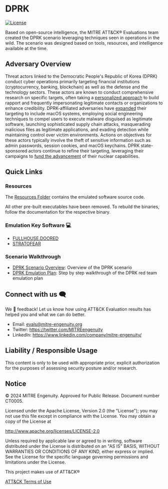 # DPRK

[![License](https://img.shields.io/badge/License-Apache_2.0-blue.svg)](https://opensource.org/licenses/Apache-2.0)

Based on open-source intelligence, the MITRE ATT&CK&reg; Evaluations team created
the DPRK scenario leveraging techniques seen in operations in the wild. The
scenario was designed based on tools, resources, and intelligence available at
the time.

## Adversary Overview

Threat actors linked to the Democratic People's Republic of Korea (DPRK) conduct cyber operations primarily targeting financial institutions (cryptocurrency, banking, blockchain) as well as the defense and the technology sectors. These actors are known to conduct comprehensive research on specific targets, often taking a [personalized approach](https://www.nsa.gov/Press-Room/Press-Releases-Statements/Press-Release-View/Article/3413621/us-rok-agencies-alert-dprk-cyber-actors-impersonating-targets-to-collect-intell/) to build rapport and frequently impersonating legitimate contacts or organizations to enhance credibility. DPRK-affiliated adversaries have [expanded](https://www.sentinelone.com/blog/dprk-crypto-theft-macos-rustbucket-droppers-pivot-to-deliver-kandykorn-payloads/) their targeting to include macOS systems, employing social engineering techniques to compel users to execute malware disguised as legitimate software, launching sophisticated supply chain attacks, masquerading malicious files as legitimate applications, and evading detection while maintaining control over victim environments. Actions on objectives for these actors typically involve the theft of sensitive information such as admin passwords, session cookies, and macOS keychains. DPRK state-sponsored actors continue to refine their targeting, leveraging their campaigns to [fund the advancement](https://www.dni.gov/files/ODNI/documents/assessments/ATA-2023-Unclassified-Report.pdf) of their nuclear capabilities.

## Quick Links

### Resources

The [Resources Folder](./Resources/) contains the emulated software source code.

All other pre-built executables have been removed. To rebuild the binaries,
follow the documentation for the respective binary.

### Emulation Key Software 💻

- [FULLHOUSE.DOORED](./Resources/FULLHOUSE.DOORED/)
- [STRATOFEAR](./Resources/STRATOFEAR/)

### Scenario Walkthrough

- [DPRK Scenario Overview](./CTI_Emulation_Resources/DPRK_Scenario_Overview.md):
Overview of the DPRK scenario
- [DPRK Emulation Plan](./Emulation_Plan/ER6_DPRK_Scenario.md): Step by step
walkthrough of the DPRK red team emulation plan

## Connect with us 🗨️

We 💖 feedback! Let us know how using ATT&CK Evaluation results has helped you
and what we can do better.

- Email: <evals@mitre-engenuity.org>
- Twitter: <https://twitter.com/MITREengenuity>
- LinkedIn: <https://www.linkedin.com/company/mitre-engenuity/>

## Liability / Responsible Usage

This content is only to be used with appropriate prior, explicit authorization
for the purposes of assessing security posture and/or research.

## Notice

© 2024 MITRE Engenuity. Approved for Public Release. Document number CT0005.

Licensed under the Apache License, Version 2.0 (the "License"); you may not use
this file except in compliance with the License. You may obtain a copy of the
License at

<http://www.apache.org/licenses/LICENSE-2.0>

Unless required by applicable law or agreed to in writing, software distributed
under the License is distributed on an "AS IS" BASIS, WITHOUT WARRANTIES OR
CONDITIONS OF ANY KIND, either express or implied. See the License for the specific
language governing permissions and limitations under the License.

This project makes use of ATT&CK®

[ATT&CK Terms of Use](https://attack.mitre.org/resources/terms-of-use/)
